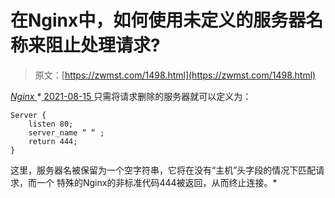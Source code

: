 <!--yml
category: 未分类
date: 0001-01-01 00:00:00
--->

# 在Nginx中，如何使用未定义的服务器名称来阻止处理请求?

> 原文：[https://zwmst.com/1498.html](https://zwmst.com/1498.html)

   [ *Nginx* ](https://zwmst.com/nginx)*[ <time datetime="2021-08-15T11:44:01+08:00"> 2021-08-15 </time> ](https://zwmst.com/1498.html)  只需将请求删除的服务器就可以定义为：

```
Server {
    listen 80; 
    server_name “ “ ; 
    return 444;
}
```

这里，服务器名被保留为一个空字符串，它将在没有“主机”头字段的情况下匹配请求，而一个 特殊的Nginx的非标准代码444被返回，从而终止连接。*
